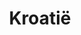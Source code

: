 ---
title: "Kroatië"
introtext: "Kroatië is een prachtig land in het oosten van Europa aan de Adriatische zee. Het is een erg veelzijdig land, met veel nationale parken, bossen en rotsachtige hoogvlakten. In de binnenlanden vind je langgerekte meren en mooie watervallen. Ook zijn er veel kastelen en musea te bezoeken in de mooie steden en nostalgische dorpjes."
introimage: "https://lh3.googleusercontent.com/L2LPgVm87bjdMllAECPnsXa061596Nx9FDf8dV8eTDB5VcB0hA1jj4R7_4GruwRxiBak1n5j_GzarJGfJbMjRPt-gJ7pJdXHZ3bIjK1Of0uUH_L47C_PgSaRiBsGrelfzLlVu256ig=w800"
surface: "57.000"
inhabitants: "4.150.000"
rate: "7,54"
valuta: "kuna"
main_text: "In de steden en dorpjes zijn ook veel gezellige pleintjes en terrasjes waar je lekker kunt genieten. Er zijn veel onontdekte plekken in Kroatië waar je heerlijk tot rust kunt komen. In de zomer is het hier ook goed vertoeven aan de mooie strandjes aan het blauwe water van de Adriatische zee. Maak een mooie rondreis door dit indrukwekkende land!"
fact_one_text: ""
fact_two_text: ""
bigmac_index: ""
images: "https://lh3.googleusercontent.com/S_mSOG-ipcEmwAnh5X3jb-IbLH0G3B4v7XLAF8LMeniY6xnHUa7XUmENCcN_iGYNkT8bhRZj037_7VUKKz6H1p4EwT1JaDLXiTWYS5fMMXZBvcGh2vPpXOKcBnPQfBwRoeNiXtYHBg=w800|https://lh3.googleusercontent.com/XJRk935Q9rEnsZGHc-DSuW1PTdKfX310S61KKIE-cFTx9IQ-mw7YmKlxq2hI6xotbjsajLZFqnvc7HBvdyCwdOE_G9nA-3ZVKMIErb5f_jIheLJIqWoG3BMLEcUbMyWGlN_mOw9dXQ=w800|https://lh3.googleusercontent.com/mlpR2QpOWOkj21ZrmX1JmHLfxRT4z0tBSasrYaxiGfpzeQWhTx3OtVmIDoQnS81t0_4oNu7Q0Kit5ybPT2jX--za4Ey1zV-uPO2prOpAJ3qehH0t9od6bYDuip6QsS65uwBqwBl2Bg=w800|https://lh3.googleusercontent.com/Z9kbwIeqO_4EIbU2MgC707XYg9HPtWb4stHJcnjAch1Ly8RAVn7eTMi0zE7WqL212hO7oMzFXbGGG-Wh7dQg7bVeO9vHLO9-dyb6q3Req-Au70Gckhu7kwzIJ6Qg1MLuMgZ4FGWBLQ=w800"
flight_button_title: "Check vluchtprijzen Kroatië"
flight_button_url: "https://lt45.net/c/?si=11986&li=1528136&wi=335922&ws=&dl=transport%2Fflights%2Fnl%2Fhr%2F%3Flocale%3Dnl-NL%26currency%3DEUR%26market%3DNL"
inspiration_url: "https://partner.bol.com/click/click?p=2&t=url&s=1025999&f=TXL&url=https%3A%2F%2Fwww.bol.com%2Fnl%2Ff%2Flonely-planet-croatia%2F30551861%2F&name=Lonely%20Planet%20Croatia%2C%20Lonely%20Planet"
country_code: "hr"
hotels_url: "https://www.booking.com/country/hr.nl.html?aid=1837623"
continent: "Europa"
---